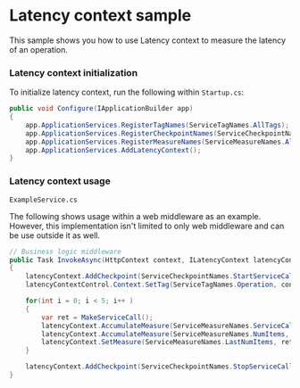 # Latency context sample

This sample shows you how to use Latency context to measure the latency of an operation.

### Latency context initialization

To initialize latency context, run the following within `Startup.cs`:

```cs
public void Configure(IApplicationBuilder app)
{
    app.ApplicationServices.RegisterTagNames(ServiceTagNames.AllTags);
    app.ApplicationServices.RegisterCheckpointNames(ServiceCheckpointNames.AllCheckpoints);
    app.ApplicationServices.RegisterMeasureNames(ServiceMeasureNames.AllMeasures);
    app.ApplicationServices.AddLatencyContext();
}
```

### Latency context usage

`ExampleService.cs`

The following shows usage within a web middleware as an example. However, this implementation isn't limited to only web middleware and can be use outside it as well.

```cs
// Business logic middleware
public Task InvokeAsync(HttpContext context, ILatencyContext latencyContext)
{
    latencyContext.AddCheckpoint(ServiceCheckpointNames.StartServiceCall);
    latencyContextControl.Context.SetTag(ServiceTagNames.Operation, context.GetOperation());

    for(int i = 0; i < 5; i++ )
    {
        var ret = MakeServiceCall();
        latencyContext.AccumulateMeasure(ServiceMeasureNames.ServiceCalls, 1);
        latencyContext.AccumulateMeasure(ServiceMeasureNames.NumItems, ret.NumItems);
        latencyContext.SetMeasure(ServiceMeasureNames.LastNumItems, ret.NumItems);
    }

    latencyContext.AddCheckpoint(ServiceCheckpointNames.StopServiceCall);
}
```
